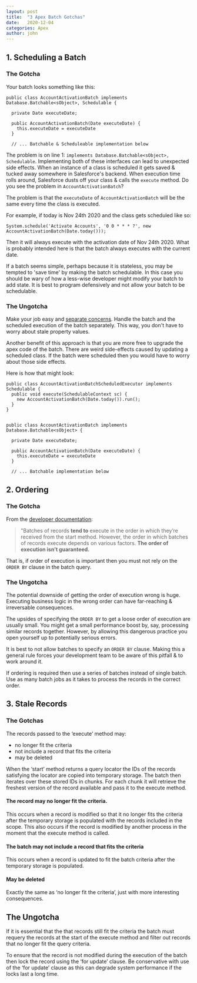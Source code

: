 ```yaml
---
layout: post
title:  "3 Apex Batch Gotchas"
date:   2020-12-04
categories: Apex
author: john
---
```


## 1. Scheduling a Batch

### The Gotcha

Your batch looks something like this:

    public class AccountActivationBatch implements Database.Batchable<sObject>, Schedulable {

      private Date executeDate;

      public AccountActivationBatch(Date executeDate) {
        this.executeDate = executeDate
      }

      // ... Batchable & Scheduleable implementation below

The problem is on line 1: `implements Database.Batchable<sObject>, Schedulable`. Implementing both of these interfaces can lead to unexpected side effects. When an instance of a class is scheduled it gets saved & tucked away somewhere in Salesforce's backend. When execution time rolls around, Salesforce dusts off your class & calls the `execute` method. Do you see the problem in `AccountActivationBatch`?

The problem is that the `executeDate` of `AccountActivationBatch` will be the same every time the class is executed. 

For example, if today is Nov 24th 2020 and the class gets scheduled like so:

    System.schedule('Activate Accounts', '0 0 * * * ?', new AccountActivationBatch(Date.today()));

Then it will always execute with the activation date of Nov 24th 2020. What is probably intended here is that the batch always executes with the current date.

If a batch seems simple, perhaps because it is stateless, you may be tempted to 'save time' by making the batch schedulable. In this case you should be wary of how a less-wise developer might modify your batch to add state. It is best to program defensively and not allow your batch to be schedulable.

### The Ungotcha

Make your job easy and [separate concerns](https://en.wikipedia.org/wiki/Separation_of_concerns#:~:text=In%20computer%20science%2C%20separation%20of,code%20of%20a%20computer%20program.). Handle the batch and the scheduled execution of the batch separately. This way, you don't have to worry about stale property values. 

Another benefit of this approach is that you are more free to upgrade the apex code of the batch. There are weird side-effects caused by updating a scheduled class. If the batch were scheduled then you would have to worry about those side effects.

Here is how that might look:

    public class AccountActivationBatchScheduledExecutor implements Schedulable {
      public void execute(SchedulableContext sc) {
        new AccountActivationBatch(Date.today()).run();
      }
    }


    public class AccountActivationBatch implements Database.Batchable<sObject> {

      private Date executeDate;

      public AccountActivationBatch(Date executeDate) {
        this.executeDate = executeDate
      }

      // ... Batchable implementation below

## 2. Ordering

### The Gotcha

From the [developer documentation](https://developer.salesforce.com/docs/atlas.en-us.apexcode.meta/apexcode/apex_batch_interface.htm):

> "Batches of records **tend to** execute in the order in which they’re received from the start method. However, the order in which batches of records execute depends on various factors. **The order of execution isn’t guaranteed.**

That is, if order of execution is important then you must not rely on the `ORDER BY` clause in the batch query.

### The Ungotcha

The potential downside of getting the order of execution wrong is huge. Executing business logic in the wrong order can have far-reaching & irreversable consequences. 

The upsides of specifying the `ORDER BY` to get a loose order of execution are usually small. You might get a small performance boost by, say, processing similar records together. However, by allowing this dangerous practice you open yourself up to potentially serious errors.

It is best to not allow batches to specify an `ORDER BY` clause. Making this a general rule forces your development team to be aware of this pitfall & to work around it.

If ordering is required then use a series of batches instead of single batch. Use as many batch jobs as it takes to process the records in the correct order.

## 3. Stale Records

### The Gotcha**s**

The records passed to the ‘execute’ method may:

* no longer fit the criteria
* not include a record that fits the criteria
* may be deleted

When the ‘start’ method returns a query locator the IDs of the records satisfying the locator are copied into temporary storage. The batch then iterates over these stored IDs in chunks. For each chunk it will retrieve the freshest version of the record available and pass it to the execute method.

#### The record may no longer fit the criteria.

This occurs when a record is modified so that it no longer fits the criteria after the temporary storage is populated with the records included in the scope. This also occurs if the record is modified by another process in the moment that the execute method is called.

#### The batch may not include a record that fits the criteria

This occurs when a record is updated to fit the batch criteria after the temporary storage is populated.

#### May be deleted

Exactly the same as ‘no longer fit the criteria’, just with more interesting consequences.

## The Ungotcha

If it is essential that the that records still fit the criteria the batch must requery the records at the start of the execute method and filter out records that no longer fit the query criteria. 

To ensure that the record is not modified during the execution of the batch then lock the record using the ‘for update’ clause. Be conservative with use of the ‘for update’ clause as this can degrade system performance if the locks last a long time.
